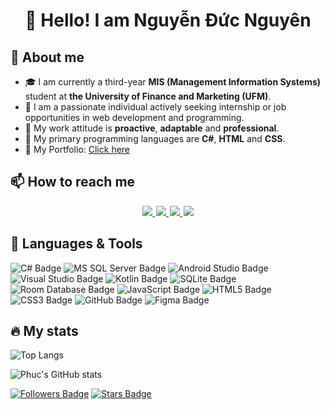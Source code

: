 <h1 align="center">👋 Hello! I am Nguyễn Đức Nguyên</h1>

## 👤 About me
- 🎓 I am currently a third-year **MIS (Management Information Systems)** student at **the University of Finance and Marketing (UFM)**.
- 👀 I am a passionate individual actively seeking internship or job opportunities in web development and programming.
- 🤗 My work attitude is **proactive**, **adaptable** and **professional**.
- 🌱 My primary programming languages are **C#**, **HTML** and **CSS**.
- 📄 My Portfolio: [Click here](https://acus-website.vercel.app/docs/cv.pdf)
## 📫 How to reach me

<div id="badges" align="center" style="margin: 3px">
  <a style="margin: 1px" href="https://www.linkedin.com/in/phamgiaphuc-working/">
    <img src="https://img.shields.io/badge/LinkedIn-blue?style=for-the-badge&logo=linkedin&logoColor=white"/>
  </a>
  <a style="margin: 1px" href="https://www.facebook.com/profile.php?id=100069510404422">
    <img src="https://img.shields.io/badge/Facebook-white?style=for-the-badge&logo=youtube&logoColor=blue"/>
  </a>
  <a style="margin: 1px" href="https://github.com/nguyenducnguyen-web">
    <img src="https://img.shields.io/badge/Github-black?style=for-the-badge&logo=Github&logoColor=white"/>
  </a>
  <a style="margin: 1px" href="mailto:ducnguyen212004@gmail.com">
    <img src="https://img.shields.io/badge/gmail-%23D14836.svg?&style=for-the-badge&logo=gmail&logoColor=white&color=ec4135"/>
  </a>
</div>


## 🌱 Languages & Tools

![C# Badge](https://img.shields.io/badge/C%23-239120?logo=csharp&logoColor=fff&style=flat)
![MS SQL Server Badge](https://img.shields.io/badge/MS%20SQL%20Server-CC2927?logo=microsoftsqlserver&logoColor=fff&style=flat)
![Android Studio Badge](https://img.shields.io/badge/Android%20Studio-3DDC84?logo=androidstudio&logoColor=fff&style=flat)
![Visual Studio Badge](https://img.shields.io/badge/Visual%20Studio-5C2D91?logo=visualstudio&logoColor=fff&style=flat)
![Kotlin Badge](https://img.shields.io/badge/Kotlin-0095D5?logo=kotlin&logoColor=fff&style=flat)
![SQLite Badge](https://img.shields.io/badge/SQLite-003B57?logo=sqlite&logoColor=fff&style=flat)
![Room Database Badge](https://img.shields.io/badge/Room%20Database-4285F4?logo=android&logoColor=fff&style=flat)
![JavaScript Badge](https://img.shields.io/badge/JavaScript-F7DF1E?logo=javascript&logoColor=000&style=flat)
![HTML5 Badge](https://img.shields.io/badge/HTML5-E34F26?logo=html5&logoColor=fff&style=flat)
![CSS3 Badge](https://img.shields.io/badge/CSS3-1572B6?logo=css3&logoColor=fff&style=flat)
![GitHub Badge](https://img.shields.io/badge/GitHub-181717?logo=github&logoColor=fff&style=flat)
![Figma Badge](https://img.shields.io/badge/Figma-F24E1E?logo=figma&logoColor=fff&style=flat)

## 🔥 My stats
![Top Langs](https://github-readme-stats.vercel.app/api/top-langs/?username=nguyenducnguyen-web&layout=compact&theme=dark)

![Phuc's GitHub stats](https://github-readme-stats.vercel.app/api?username=nguyenducnguyen-web&show_icons=true&theme=dark)

[![Followers Badge](https://img.shields.io/github/followers/nguyenducnguyen-web?style=for-the-badge&logo=github&color=blue&logoColor=black)](https://github.com/nguyenducnguyen-web)
[![Stars Badge](https://img.shields.io/github/stars/nguyenducnguyen-web?affiliations=OWNER%2CCOLLABORATOR%2CORGANIZATION_MEMBER&logo=github&color=red&logoColor=black&style=for-the-badge)](https://github.com/nguyenducnguyen-web)
